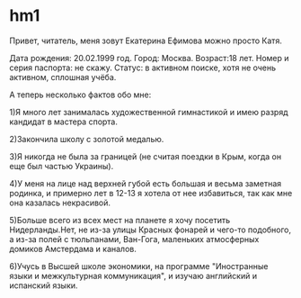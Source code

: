 # hm1
Привет, читатель, меня зовут Екатерина Ефимова можно просто Катя.

Дата рождения: 20.02.1999 год. Город: Москва. Возраст:18 лет. Номер и серия паспорта: не скажу. Статус: в активном поиске, хотя не очень активном, сплошная учёба.

А теперь несколько фактов обо мне:

1)Я много лет занималась художественной гимнастикой и имею разряд кандидат в мастера спорта.

2)Закончила школу с золотой медалью.

3)Я никогда не была за границей (не считая поездки в Крым, когда он еще был частью Украины).

4)У меня на лице над верхней губой есть большая и весьма заметная родинка, и примерно лет в 12-13 я хотела от нее избавиться, так как мне она казалась некрасивой.

5)Больше всего из всех мест на планете я хочу посетить Нидерланды.Нет, не из-за улицы Красных фонарей и чего-то подобного, а из-за полей с тюльпанами, Ван-Гога, маленьких атмосферных домиков Амстердама и каналов.

6)Учусь в Высшей школе экономики, на программе "Иностранные языки и межкультурная коммуникация", и изучаю английский и испанский языки.

